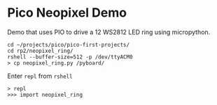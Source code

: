 Pico Neopixel Demo
==================

Demo that uses PIO to drive a 12 WS2812 LED ring using micropython.

```shell
cd ~/projects/pico/pico-first-projects/
cd rp2/neopixel_ring/
rshell --buffer-size=512 -p /dev/ttyACM0
> cp neopixel_ring.py /pyboard/
```

Enter `repl` from `rshell`

```console
> repl
>>> import neopixel_ring
```
